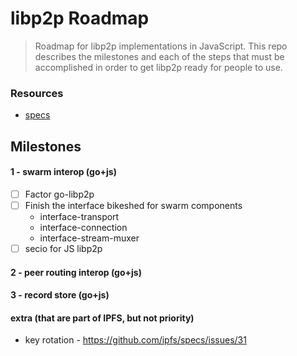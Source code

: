 libp2p Roadmap
==============

> Roadmap for libp2p implementations in JavaScript. This repo describes the milestones and each of the steps that must be accomplished in order to get libp2p ready for people to use.

### Resources

- [specs](https://github.com/ipfs/specs/tree/master/libp2p)

## Milestones

#### 1 - swarm interop (go+js)

- [ ] Factor go-libp2p
- [ ] Finish the interface bikeshed for swarm components
  - interface-transport
  - interface-connection
  - interface-stream-muxer
- [ ] secio for JS libp2p

#### 2 - peer routing interop (go+js)



#### 3 - record store (go+js)


#### extra (that are part of IPFS, but not priority)

- key rotation - https://github.com/ipfs/specs/issues/31
